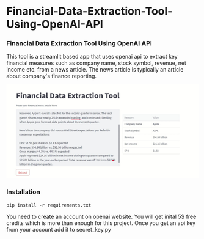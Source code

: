 # Financial-Data-Extraction-Tool-Using-OpenAI-API
### Financial Data Extraction Tool Using OpenAI API

This tool is a streamlit based app that uses openai api to extract key financial measures such as company name, stock symbol, revenue, net income etc. from a news article. The news article is typically an article about company's finance reporting. 

![Alt Text](./tool.jpg)


### Installation

```doctest
pip install -r requirements.txt
```
You need to create an account on openai website. You will get inital 5$ free credits which is more than enough for this project.
Once you get an api key from your account add it to secret_key.py
